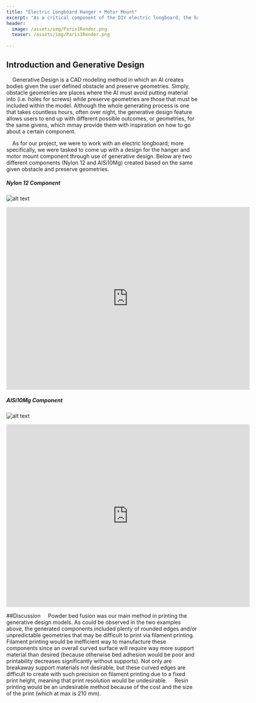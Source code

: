 ```yaml
---
title: "Electric Longboard Hanger + Motor Mount"
excerpt: "As a critical component of the DIY electric longboard, the hanger and motor mount was created mostly through use of generative design, and it was created while keeping in mind the various forces that may destroy it. ."
header:
  image: /assets/img/Paris1Render.png
  teaser: /assets/img/Paris1Render.png
   
---
```

## Introduction and Generative Design
&nbsp;&nbsp;&nbsp;&nbsp;Generative Design is a CAD modeling method in which an AI creates bodies given the user defined obstacle and preserve geometries. Simply, obstacle geometries are places where the AI must avoid putting material into (i.e. holes for screws) while preserve geometries are those that must be included within the model. Although the whole generating process is one that takes countless hours, often over night, the generative design feature allows users to end up with different possible outcomes, or geometries, for the same givens, which mmay provide them with inspiration on how to go about a certain component. 

&nbsp;&nbsp;&nbsp;&nbsp;As for our project, we were to work with an electric longboard; more specifically, we were tasked to come up with a design for the hanger and motor mount component through use of generative design. Below are two different components (Nylon 12 and AlSi10Mg) created based on the same given obstacle and preserve geometries. 

##### Nylon 12 Component

![alt text](https://ChanwooLe2.github.io//assets/img/Paris1Render.png "Paris 1")

<iframe src="https://vanderbilt643.autodesk360.com/shares/public/SH512d4QTec90decfa6e8d0b23bf95bdbd57?mode=embed" width="640" height="480" allowfullscreen="true" webkitallowfullscreen="true" mozallowfullscreen="true"  frameborder="0"></iframe>

##### AlSi10Mg Component

![alt text](https://ChanwooLe2.github.io//assets/img/Paris2Render.png "Paris 2")

<iframe src="https://vanderbilt643.autodesk360.com/shares/public/SH512d4QTec90decfa6e7609e01854733bbb?mode=embed" width="640" height="480" allowfullscreen="true" webkitallowfullscreen="true" mozallowfullscreen="true"  frameborder="0"></iframe>

##Discussion
&nbsp;&nbsp;&nbsp;&nbsp;Powder bed fusion was our main method in printing the generative design models. As could be observed in the two examples above, the generated components included plenty of rounded edges and/or unpredictable geometries that may be difficult to print via filament printing. Filament printing would be inefficient way to manufacture these components since an overall curved surface will require way more support material than desired (because otherwise bed adhesion would be poor and printability decreases significantly without supports). Not only are breakaway support materials not desirable, but these curved edges are difficult to create with such precision on filament printing due to a fixed print height, meaning that print resolution would be undesirable. 
&nbsp;&nbsp;&nbsp;&nbsp;Resin printing would be an undesirable method because of the cost and the size of the print (which at max is 210 mm).  
